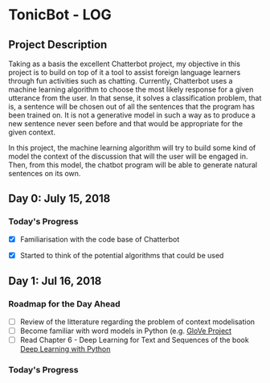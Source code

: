 # TonicBot - LOG

## Project Description

Taking as a basis the excellent Chatterbot project, my objective in this project is to build on top of it a tool to assist foreign language learners 
through fun activities such as chatting. Currently, Chatterbot uses a machine learning algorithm to choose the most likely response for a given
utterance from the user. In that sense, it solves a classification problem, that is, a sentence will be chosen out of all the sentences that the program
has been trained on. It is not a generative model in such a way as to produce a new sentence never seen before and that would be appropriate for the
given context.

In this project, the machine learning algorithm will try to build some kind of model the context of the discussion that will the user will be engaged 
in. Then, from this model, the chatbot program will be able to generate natural sentences on its own.


## Day 0: July 15, 2018

### Today's Progress

- [x] Familiarisation with the code base of Chatterbot
- [x] Started to think of the potential algorithms that could be used



## Day 1: Jul 16, 2018

### Roadmap for the Day Ahead

- [ ] Review of the litterature regarding the problem of context modelisation
- [ ] Become familiar with word models in Python (e.g. [GloVe Project](https://nlp.stanford.edu/projects/glove/)
- [ ] Read Chapter 6 - Deep Learning for Text and Sequences of the book [Deep Learning with Python](http://a.co/9EZKqrI)

### Today's Progress


